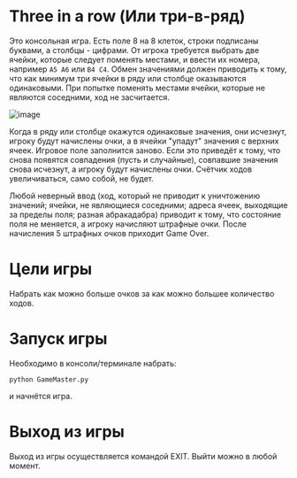 # Three in a row (Или три-в-ряд)

Это консольная игра. Есть поле 8 на 8 клеток, строки подписаны буквами, а столбцы - цифрами. От игрока требуется выбрать две ячейки, которые следует поменять местами, и ввести их номера, например `А5 A6` или `B4 C4`. Обмен значениями должен приводить к тому, что как минимум три ячейки в ряду или столбце оказываются одинаковыми. При попытке поменять местами ячейки, которые не являются соседними, ход не засчитается.

![image](https://github.com/user-attachments/assets/177d8285-5167-40e3-b1d7-1f0095251b1d)

Когда в ряду или столбце окажутся одинаковые значения, они исчезнут, игроку будут начислены очки, а в ячейки "упадут" значения с верхних ячеек. Игровое поле заполнится заново. Если это приведёт к тому, что снова появятся совпадения (пусть и случайные), совпавшие значения снова исчезнут, а игроку будут начислены очки. Счётчик ходов увеличиваться, само собой, не будет.

Любой неверный ввод (ход, который не приводит к уничтожению значений; ячейки, не являющиеся соседними; адреса ячеек, выходящие за пределы поля; разная абракадабра) приводит к тому, что состояние поля не меняется, а игроку начисляют штрафные очки. После начисления 5 штрафных очков приходит Game Over.

# Цели игры

Набрать как можно больше очков за как можно большее количество ходов.

# Запуск игры

Необходимо в консоли/терминале набрать:
```
python GameMaster.py 
```
и начнётся игра.

# Выход из игры

Выход из игры осуществляется командой EXIT. Выйти можно в любой момент.
